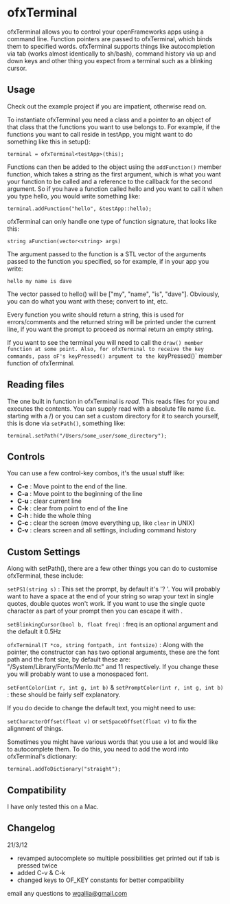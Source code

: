 ofxTerminal
===========

ofxTerminal allows you to control your openFrameworks apps using a command line. Function pointers are passed to ofxTerminal, which binds them to specified words. ofxTerminal supports things like autocompletion via tab (works almost identically to sh/bash), command history via up and down keys and other thing you expect from a terminal such as a blinking cursor.

Usage
-----

Check out the example project if you are impatient, otherwise read on.

To instantiate ofxTerminal you need a class and a pointer to an object of that class that the functions you want to use belongs to. For example, if the functions you want to call reside in testApp, you might want to do something like this in setup():

`terminal = ofxTerminal<testApp>(this);`

Functions can then be added to the object using the `addFunction()` member function, which takes a string as the first argument, which is what you want your function to be called and a reference to the callback for the second argument. So if you have a function called hello and you want to call it when you type hello, you would write something like:

`terminal.addFunction("hello", &testApp::hello);`

ofxTerminal can only handle one type of function signature, that looks like this:

`string aFunction(vector<string> args)`

The argument passed to the function is a STL vector of the arguments passed to the function you specified, so for example, if in your app you write:

`hello my name is dave`

The vector passed to hello() will be ["my", "name", "is", "dave"]. Obviously, you can do what you want with these; convert to int, etc. 

Every function you write should return a string, this is used for errors/comments and the returned string will be printed under the current line, if you want the prompt to proceed as normal return an empty string.

If you want to see the terminal you will need to call the `draw() member function at some point. Also, for ofxTerminal to receive the key commands, pass oF's keyPressed() argument to the `keyPressed()` member function of ofxTerminal.

Reading files
-------------

The one built in function in ofxTerminal is *read*. This reads files for you and executes the contents. You can supply read with a absolute file name (i.e. starting with a /) or you can set a custom directory for it to search yourself, this is done via `setPath()`, something like:

`terminal.setPath("/Users/some_user/some_directory");`

Controls
--------

You can use a few control-key combos, it's the usual stuff like:

* **C-e** : Move point to the end of the line.
* **C-a** : Move point to the beginning of the line
* **C-u** : clear current line
* **C-k** : clear from point to end of the line
* **C-h** : hide the whole thing
* **C-c** : clear the screen (move everything up, like `clear` in UNIX)
* **C-v** : clears screen and all settings, including command history


Custom Settings
---------------

Along with setPath(), there are a few other things you can do to customise ofxTerminal, these include:

`setPS1(string s)` : This set the prompt, by default it's '? '. You will probably want to have a space at the end of your string so wrap your text in single quotes, double quotes won't work. If you want to use the single quote character as part of your prompt then you can escape it with \.

`setBlinkingCursor(bool b, float freq)` : freq is an optional argument and the default it 0.5Hz

`ofxTerminal(T *co, string fontpath, int fontsize)` : Along with the pointer, the constructor can has two optional arguments, these are the font path and the font size, by default these are: "/System/Library/Fonts/Menlo.ttc" and 11 respectively. If you change these you will probably want to use a monospaced font.

`setFontColor(int r, int g, int b)` & `setPromptColor(int r, int g, int b)` : these should be fairly self explanatory.

If you do decide to change the default text, you might need to use:

`setCharacterOffset(float v)` or `setSpaceOffset(float v)` to fix the alignment of things.

Sometimes you might have various words that you use a lot and would like to autocomplete them. To do this, you need to add the word into ofxTerminal's dictionary:

`terminal.addToDictionary("straight");`

Compatibility
-------------

I have only tested this on a Mac. 

Changelog
---------

21/3/12 
* revamped autocomplete so multiple possibilities get printed out if tab is pressed twice
* added C-v & C-k
* changed keys to OF_KEY constants for better compatibility
		
	
	
	
email any questions to wgallia@gmail.com
